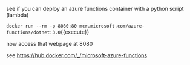 
see if you can deploy an azure functions container with a python script (lambda)

`docker run --rm -p 8080:80 mcr.microsoft.com/azure-functions/dotnet:3.0`{{execute}}

now access that webpage at 8080



see https://hub.docker.com/_/microsoft-azure-functions






